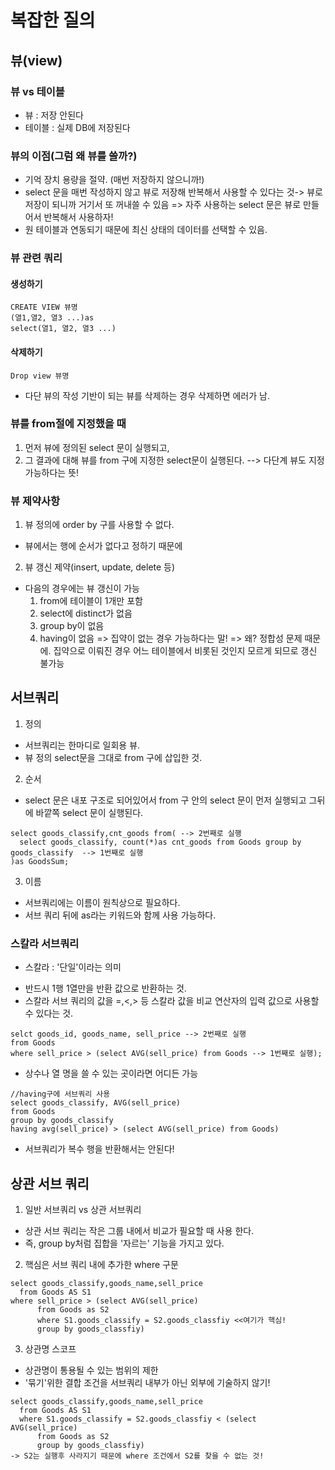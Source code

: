 # 복잡한 질의
## 뷰(view)
### 뷰 vs 테이블
- 뷰 : 저장 안된다
- 테이블 : 실제 DB에 저장된다

### 뷰의 이점(그럼 왜 뷰를 쓸까?)
- 기억 장치 용량을 절약. (매번 저장하지 않으니까!)
- select 문을 매번 작성하지 않고 뷰로 저장해 반복해서 사용할 수 있다는 것-> 뷰로 저장이 되니까 거기서 또 꺼내쓸 수 있음
  => 자주 사용하는 select 문은 뷰로 만들어서 반복해서 사용하자!
- 원 테이블과 연동되기 때문에 최신 상태의 데이터를 선택할 수 있음.

### 뷰 관련 쿼리
#### 생성하기
<pre><code>CREATE VIEW 뷰명
(열1,열2, 열3 ...)as
select(열1, 열2, 열3 ...)</code></pre>
#### 삭제하기
<pre><code>Drop view 뷰명</code></pre>
- 다단 뷰의 작성 기반이 되는 뷰를 삭제하는 경우 삭제하면 에러가 남.

### 뷰를 from절에 지정했을 때
1. 먼저 뷰에 정의된 select 문이 실행되고,
2. 그 결과에 대해 뷰를 from 구에 지정한 select문이 실행된다.
--> 다단계 뷰도 지정 가능하다는 뜻!

### 뷰 제약사항
1. 뷰 정의에 order by 구를 사용할 수 없다.
  - 뷰에서는 행에 순서가 없다고 정하기 때문에
2. 뷰 갱신 제약(insert, update, delete 등)
  - 다음의 경우에는 뷰 갱신이 가능
    1. from에 테이블이 1개만 포함
    2. select에 distinct가 없음
    3. group by이 없음
    4. having이 없음
      => 집약이 없는 경우 가능하다는 말!
      => 왜? 정합성 문제 때문에. 집약으로 이뤄진 경우 어느 테이블에서 비롯된 것인지 모르게 되므로 갱신 불가능

## 서브쿼리
1. 정의
- 서브쿼리는 한마디로 일회용 뷰.
- 뷰 정의 select문을 그대로 from 구에 삽입한 것.
2. 순서
- select 문은 내포 구조로 되어있어서 from 구 안의 select 문이 먼저 실행되고 그뒤에 바깥쪽 select 문이 실행된다.
<pre><code>select goods_classify,cnt_goods from( --> 2번째로 실행
  select goods_classify, count(*)as cnt_goods from Goods group by goods_classify  --> 1번째로 실행
)as GoodsSum;</code></pre>
3. 이름
- 서브쿼리에는 이름이 원칙상으로 필요하다.
- 서브 쿼리 뒤에 as라는 키워드와 함께 사용 가능하다.

### 스칼라 서브쿼리
* 스칼라 : '단일'이라는 의미
- 반드시 1행 1열만을 반환 값으로 반환하는 것.
- 스칼라 서브 쿼리의 값을 =,<,> 등 스칼라 값을 비교 연산자의 입력 값으로 사용할 수 있다는 것.
<pre><code>selct goods_id, goods_name, sell_price --> 2번째로 실행
from Goods
where sell_price > (select AVG(sell_price) from Goods --> 1번째로 실행);</code></pre>
- 상수나 열 명을 쓸 수 있는 곳이라면 어디든 가능
<pre><code>//having구에 서브쿼리 사용
select goods_classify, AVG(sell_price)
from Goods
group by goods_classify
having avg(sell_price) > (select AVG(sell_price) from Goods)</code></pre>
- 서브쿼리가 복수 행을 반환해서는 안된다!

## 상관 서브 쿼리
1. 일반 서브쿼리 vs 상관 서브쿼리
- 상관 서브 쿼리는 작은 그룹 내에서 비교가 필요할 때 사용 한다.
- 즉, group by처럼 집합을 '자르는' 기능을 가지고 있다.
2. 핵심은 서브 쿼리 내에 추가한 where 구문
<pre><code>select goods_classify,goods_name,sell_price
  from Goods AS S1
where sell_price > (select AVG(sell_price)
      from Goods as S2
      where S1.goods_classify = S2.goods_classfiy <<여기가 핵심!
      group by goods_classfiy)</code></pre>
3. 상관명 스코프
- 상관명이 통용될 수 있는 범위의 제한
- '묶기'위한 결합 조건을 서브쿼리 내부가 아닌 외부에 기술하지 않기!
<pre><code>select goods_classify,goods_name,sell_price
  from Goods AS S1
  where S1.goods_classify = S2.goods_classfiy <<oh no!😱
where sell_price > (select AVG(sell_price)
      from Goods as S2
      group by goods_classfiy)
-> S2는 실행후 사라지기 때문에 where 조건에서 S2를 찾을 수 없는 것!</code></pre>
